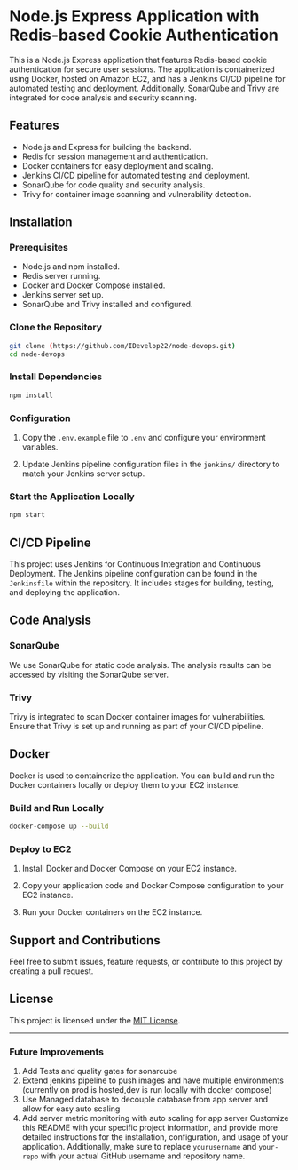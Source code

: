 
# Node.js Express Application with Redis-based Cookie Authentication

This is a Node.js Express application that features Redis-based cookie authentication for secure user sessions. The application is containerized using Docker, hosted on Amazon EC2, and has a Jenkins CI/CD pipeline for automated testing and deployment. Additionally, SonarQube and Trivy are integrated for code analysis and security scanning.

## Features

- Node.js and Express for building the backend.
- Redis for session management and authentication.
- Docker containers for easy deployment and scaling.
- Jenkins CI/CD pipeline for automated testing and deployment.
- SonarQube for code quality and security analysis.
- Trivy for container image scanning and vulnerability detection.

## Installation

### Prerequisites

- Node.js and npm installed.
- Redis server running.
- Docker and Docker Compose installed.
- Jenkins server set up.
- SonarQube and Trivy installed and configured.

### Clone the Repository

```bash
git clone (https://github.com/IDevelop22/node-devops.git)
cd node-devops
```

### Install Dependencies

```bash
npm install
```

### Configuration

1. Copy the `.env.example` file to `.env` and configure your environment variables.

2. Update Jenkins pipeline configuration files in the `jenkins/` directory to match your Jenkins server setup.

### Start the Application Locally

```bash
npm start
```

## CI/CD Pipeline

This project uses Jenkins for Continuous Integration and Continuous Deployment. The Jenkins pipeline configuration can be found in the `Jenkinsfile` within the repository. It includes stages for building, testing, and deploying the application.

## Code Analysis

### SonarQube

We use SonarQube for static code analysis. The analysis results can be accessed by visiting the SonarQube server.

### Trivy

Trivy is integrated to scan Docker container images for vulnerabilities. Ensure that Trivy is set up and running as part of your CI/CD pipeline.

## Docker

Docker is used to containerize the application. You can build and run the Docker containers locally or deploy them to your EC2 instance.

### Build and Run Locally

```bash
docker-compose up --build
```

### Deploy to EC2

1. Install Docker and Docker Compose on your EC2 instance.

2. Copy your application code and Docker Compose configuration to your EC2 instance.

3. Run your Docker containers on the EC2 instance.

## Support and Contributions

Feel free to submit issues, feature requests, or contribute to this project by creating a pull request.

## License

This project is licensed under the [MIT License](LICENSE).

---

### Future Improvements
1. Add Tests and quality gates for sonarcube
2. Extend jenkins pipeline to push images and have multiple environments (currently on prod is hosted,dev is run locally with docker compose)
3. Use Managed database to decouple database from app server and allow for easy auto scaling
4. Add server metric monitoring with auto scaling for app server
Customize this README with your specific project information, and provide more detailed instructions for the installation, configuration, and usage of your application. Additionally, make sure to replace `yourusername` and `your-repo` with your actual GitHub username and repository name.
